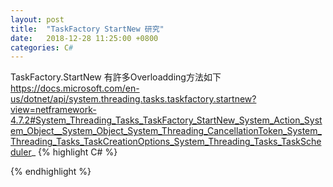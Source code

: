 ```yaml
---
layout: post
title:  "TaskFactory StartNew 研究"
date:   2018-12-28 11:25:00 +0800
categories: C#
---
```


TaskFactory.StartNew 有許多Overloadding方法如下
https://docs.microsoft.com/en-us/dotnet/api/system.threading.tasks.taskfactory.startnew?view=netframework-4.7.2#System_Threading_Tasks_TaskFactory_StartNew_System_Action_System_Object__System_Object_System_Threading_CancellationToken_System_Threading_Tasks_TaskCreationOptions_System_Threading_Tasks_TaskScheduler_
{% highlight C# %}

{% endhighlight %}

